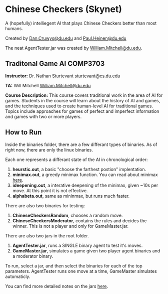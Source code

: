 # Chinese Checkers (Skynet)
A (hopefully) intelliegent AI that plays Chinese Checkers better than most humans.

Created by Dan.Cruwys@du.edu and Paul.Heinen@du.edu

The neat AgentTester.jar was created by William.Mitchell@du.edu.

Traditonal Game AI COMP3703
--------------
**Instructor:**
Dr. Nathan Sturtevant
sturtevant@cs.du.edu

**TA:**
Will Mitchell
William.Mitchell@du.edu

**Course Description:**
This course covers traditional work in the area of AI for games. Students in the course will learn about the history of AI and games, and the techniques used to create human-level AI for traditional games. Topics include approaches for games of perfect and imperfect information and games with two or more players.

How to Run
-----------
Inside the binaries folder, there are a few differant types of binaries. As of right now, there are only the linux binaries.

Each one represents a differant state of the AI in chronological order:

1. **heurstic.out**, a basic "choose the farthest postion" implentation. 
2. **minimax.out**, a greedy minimax function. You can read about minimax [here](http://en.wikipedia.org/wiki/Minimax).
3. **ideepening.out**, a interative deepening of the minimax, given ~10s per move. At this point it is not effective.
4. **alphabeta.out**, same as mininmax, but runs much faster.

There are also two binaries for testing:

1. **ChineseCheckersRandom**, chooses a random move.
2. **ChineseCheckersModerator**, contains the rules and decides the winner. This is not a player and only for GameMaster.jar.


There are also two jars in the root folder.

1. **AgentTester.jar**, runs a SINGLE binary agent to test it's moves.
2. **GameMaster.jar**, simulates a game given two player agent binaries and a moderator binary.

To run, select a jar, and then select the binaries for each of the top parameters. AgentTester runs one move at a time, GameMaster simulates automaticly.


You can find more detailed notes on the jars [here](https://github.com/wtmitchell/tradgames).

